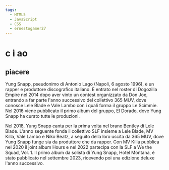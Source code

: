 ```yaml
---
tags:
  - HTML5
  - JavaScript
  - CSS
  - ernestogamer27
---
```


# c i ao
## piacere
Yung Snapp, pseudonimo di Antonio Lago (Napoli, 6 agosto 1996), è un rapper e produttore discografico italiano. È entrato nel roster di Dogozilla Empire nel 2014 dopo aver vinto un contest organizzato da Don Joe, entrando a far parte l'anno successivo del collettivo 365 MUV, dove conosce Lele Blade e Vale Lambo con i quali forma il gruppo Le Scimmie. Nel 2016 viene pubblicato il primo album del gruppo, El Dorado, dove Yung Snapp ha curato tutte le produzioni.

Nel 2018, Yung Snapp canta per la prima volta nel brano Bentley di Lele Blade. L'anno seguente fonda il collettivo SLF insieme a Lele Blade, MV Killa, Vale Lambo e Niko Beatz, a seguito della loro uscita da 365 MUV, dove Yung Snapp funge sia da produttore che da rapper. Con MV Killa pubblica nel 2020 il joint album Hours e nel 2022 partecipa con la SLF a We the Squad, Vol. 1. Il primo album da solista di Yung Snapp, Hotel Montana, è stato pubblicato nel settembre 2023, ricevendo poi una edizione deluxe l'anno successivo.